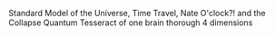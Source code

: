 Standard Model of the Universe, Time Travel, Nate O'clock?! and the Collapse Quantum Tesseract of one brain thorough 4 dimensions
